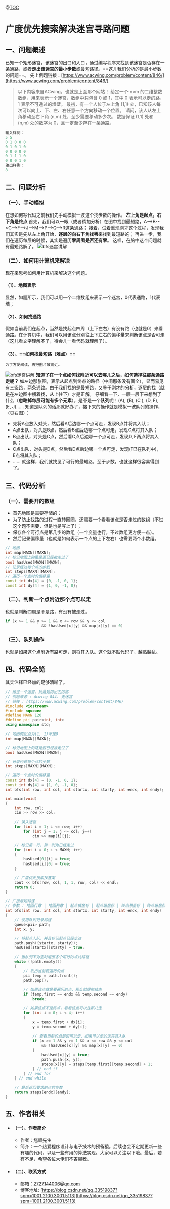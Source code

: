 @[TOC](bfs迷宫问题讲解)
# 广度优先搜索解决迷宫寻路问题
## 一、问题概述
已知一个矩形迷宫，该迷宫的出口和入口，通过编写程序来找到该迷宫是否存在一条通路，或者**走出该迷宫的最小步数**或最短路径。==这儿我们分析的是最小步数的问题==。
先上例题链接：[https://www.acwing.com/problem/content/846/](https://www.acwing.com/problem/content/846/)

> 以下内容来自ACwing，也就是上面那个网站！
> 给定一个 n×m 的二维整数数组，用来表示一个迷宫，数组中只包含 0 或 1，其中 0 表示可以走的路，1 表示不可通过的墙壁。
最初，有一个人位于左上角 (1,1) 处，已知该人每次可以向上、下、左、右任意一个方向移动一个位置。
请问，该人从左上角移动至右下角 (n,m) 处，至少需要移动多少次。
数据保证 (1,1) 处和 (n,m) 处的数字为 0，且一定至少存在一条通路。

```powershell
输入样例：
5 5
0 1 0 0 0
0 1 0 1 0
0 0 0 0 0
0 1 1 1 0
0 0 0 1 0
输出样例：
8
```
## 二、问题分析
### （一）、手动模拟
在想如何写代码之前我们先手动模拟一波这个找步数的操作。
**左上角是起点，右下角是终点**
首先，我们可以一眼（或者稍加分析）在图中找到最短路，A-->B-->C-->F-->J-->M-->P-->Q-->R这条通路；
接着，试着重现刚才这个过程，发现我们其实是先从左上角开始，**逐层的向右下角找零**来找到最短路的；
再进一步，我们在遍历每层的时候，其实是遍历**零周围是否还有零**。
这样，在脑中这个问题就有最短路解了。
![bfs迷宫讲解](https://img-blog.csdnimg.cn/20210405145101870.png?x-oss-process=image/watermark,type_ZmFuZ3poZW5naGVpdGk,shadow_10,text_aHR0cHM6Ly9ibG9nLmNzZG4ubmV0L3FxXzMzNTE5ODM3,size_16,color_FFFFFF,t_70)
### （二）、如何用计算机来解决
现在来思考如何用计算机来解决这个问题。
#### （1）、地图表示
显然，如题所示，我们可以用一个二维数组来表示一个迷宫，0代表通路，1代表墙；
#### （2）、如何找通路
假如当前我们在起点，当然是找起点四周（上下左右）有没有路（也就是0）来看通路。在计算机中，我们可以用该点分别往上下左右的偏移量来判断该点是否可走（这儿看文字理解不了，待会儿一看代码就理解了）。
#### （3）、==如何找最短路（难点）==

```c
为了方便阅读，再把图片放附近。
```
![bfs迷宫讲解](https://img-blog.csdnimg.cn/20210405145101870.png?x-oss-process=image/watermark,type_ZmFuZ3poZW5naGVpdGk,shadow_10,text_aHR0cHM6Ly9ibG9nLmNzZG4ubmV0L3FxXzMzNTE5ODM3,size_16,color_FFFFFF,t_70)
**知道了在一个点如何找附近可以去哪儿之后，如何选择往那条通路走呢？**
如左边那张图，表示从起点到终点的路径（中间那条没有画全），显而易见有三条路，两条通路。由于我们找的是最短路，又鉴于刚才的分析，逐层的找（就是在左边图中横着找，从上往下）才是正解。
仔细看一下，一层一层下来想到了什么（**忽略掉每层可能有多个元素**），是不是一个**队列**呢！(A), (B), (C ), (D, F), (E, J)......
知道是队列的话那就好办了，接下来的操作就是模拟一波队列的操作，（见右图）：

 - 先将A点放入对头，然后看A后边哪一个点可走，发现B点并将其入队；
 - A点出队，对头是B点，然后看B点后边哪一个点可走，发现C点将其入队；
 - B点出队，对头是C点，然后看C点后边哪一个点可走，发现D, F两点将其入队；
 -  C点出队，对头是D点，然后看D点后边哪一个点可走，发现(F已在队列中)， E点将其入队；
 - ......
  就这样，我们就找见了可行的最短路，至于步数，也就这样很容易得到了。
## 三、代码分析
### （一）、需要开的数组
 - 首先地图是需要存储的；
 - 为了防止找路的过程一直转圈圈，还需要一个看看该点是否走过的数组（不过这个题不需要，但是也是写上了）；
 - 保存各个可行点是第几步的数组（一个变量也行，不过数组更方便一点）。
 - 然后记录偏移量（也就是如何表示一个点的上下左右）也需要两个小数组。

```cpp
// 地图
int map[MAXN][MAXN];
// 标记地图上的路是否已经被走过了
bool hasUsed[MAXN][MAXN];
// 记录经过每个点的步数
int steps[MAXN][MAXN];
// 遍历一个点时的偏移量
const int dx[4] = {0, -1, 0, 1};
const int dy[4] = {1, 0, -1, 0};
```
### （二）、判断一个点附近那个点可以走
也就是判断四周是不是路，有没有被走过。
```cpp
if (x >= 1 && y >= 1 && x <= row && y <= col 
				&& !hasUsed[x][y] && map[x][y] == 0)
```
### （三）、队列操作
也就是如果这个点附近有路可走，则将其入队。这个就不贴代码了，越贴越乱。
## 四、代码全览
其实注释已经加的足够清晰了。
```cpp
// 给定一个迷宫，找最短的出去的路
// 例题来源 : Acwing 844. 走迷宫
// 链接 : https://www.acwing.com/problem/content/846/
#include <iostream>
#include <queue>
#define MAXN 120
#define pii pair<int, int>
using namespace std;

// 地图的起点为(1, 1)不是0
int map[MAXN][MAXN];

// 标记地图上的路是否已经被走过了
bool hasUsed[MAXN][MAXN];

// 记录经过每个点的步数
int steps[MAXN][MAXN];

// 遍历一个点时的偏移量
const int dx[4] = {0, -1, 0, 1};
const int dy[4] = {1, 0, -1, 0};
int bfs(int row, int col, int startx, int starty, int endx, int endy);

int main(void)
{
	int row, col;
	cin >> row >> col;

	// 读入迷宫
	for (int i = 1; i <= row; i++)
		for (int j = 1; j <= col; j++)
			cin >> map[i][j];

	// 标记第一行，第一列为已经走过
	for (int i = 0; i < MAXN; i++)
	{
		hasUsed[0][i] = true;
		hasUsed[i][0] = true;
	}

	// 广度优先搜索找答案
	cout << bfs(row, col, 1, 1, row, col) << endl;
	return 0;
}

// 广搜最短路径
// 参数 : 地图行数 | 地图列数 | 起点横坐标 | 起点纵坐标 | 终点横坐标 | 终点纵坐标
int bfs(int row, int col, int startx, int starty, int endx, int endy)
{
	// 使用队列记录路径
	queue<pii> path;
	int x, y;

	// 将起点入队，并且标记起点已经走过
	path.push({startx, starty});
	hasUsed[startx][starty] = true;

	// 当队列不为空时遍历各个可行的点找路径
	while (!path.empty())
	{
		// 取出当前要遍历的点
		pii temp = path.front();
		path.pop();

		// 如果该点就是要遍历的点，那么就提前结束
		if (temp.first == endx && temp.second == endy)
			break;

		// 如果该点不是终点，看看该点可以往那儿走
		for (int i = 0; i < 4; i++)
		{
			x = temp.first + dx[i];
			y = temp.second + dy[i];

			// 查看当前的点是否可以走，如果可以走的话将其入队
			if (x >= 1 && y >= 1 && x <= row && y <= col 
				&& !hasUsed[x][y] && map[x][y] == 0)
			{
				hasUsed[x][y] = true;
				path.push({x, y});
				steps[x][y] = steps[temp.first][temp.second] + 1;
			} // end if
		} // end for
	} // end while

	// 最后返回要求的点的步数
	return steps[endx][endy];
}

```
## 五、作者相关
- #### （一）、作者简介
    - 作者：馗顺先生
    - 简介：一个热爱程序设计与电子技术的预备猿。后续也会不定期更新一些有趣的代码，以及一些有用的算法实现。大家可以关注以下哦。最后，若有不足，希望各位大佬们不吝赐教。
- #### （二）、联系方式
    - 邮箱：2727144006@qq.com
    - 博客地址: [https://blog.csdn.net/qq_33519837?spm=1001.2100.3001.5113](https://blog.csdn.net/qq_33519837?spm=1001.2100.3001.5113)